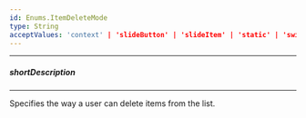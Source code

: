 ```yaml
---
id: Enums.ItemDeleteMode
type: String
acceptValues: 'context' | 'slideButton' | 'slideItem' | 'static' | 'swipe' | 'toggle'
---
```

---
##### shortDescription
<!-- Description goes here -->

---
<!-- Description goes here -->
Specifies the way a user can delete items from the list.